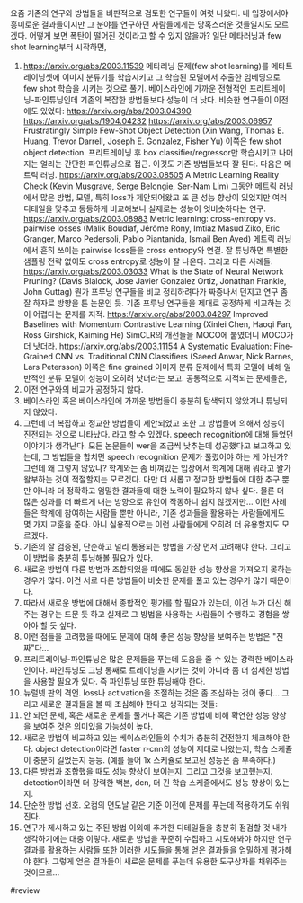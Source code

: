 요즘 기존의 연구와 방법들을 비판적으로 검토한 연구들이 여럿 나왔다. 내 입장에서야 흥미로운 결과들이지만 그 분야를 연구하던 사람들에게는 당혹스러운 것들일지도 모르겠다. 어떻게 보면 폭탄이 떨어진 것이라고 할 수 있지 않을까?
일단 메타러닝과 few shot learning부터 시작하면,
1. https://arxiv.org/abs/2003.11539
메타러닝 문제(few shot learning)를 메타트레이닝셋에 이미지 분류기를 학습시키고 그 학습된 모델에서 추출한 임베딩으로 few shot 학습을 시키는 것으로 풀기. 베이스라인에 가까운 전형적인 프리트레이닝-파인튜닝인데 기존의 복잡한 방법들보다 성능이 더 낫다.
비슷한 연구들이 이전에도 있었다: https://arxiv.org/abs/2003.04390 https://arxiv.org/abs/1904.04232
https://arxiv.org/abs/2003.06957
Frustratingly Simple Few-Shot Object Detection (Xin Wang, Thomas E. Huang, Trevor Darrell, Joseph E. Gonzalez, Fisher Yu)
이쪽은 few shot object detection. 프리트레이닝 후 box classifier/regressor만 학습시키고 나머지는 얼리는 간단한 파인튜닝으로 접근. 이것도 기존 방법들보다 잘 된다.
다음은 메트릭 러닝.
https://arxiv.org/abs/2003.08505
A Metric Learning Reality Check (Kevin Musgrave, Serge Belongie, Ser-Nam Lim)
그동안 메트릭 러닝에서 많은 방법, 모델, 특히 loss가 제안되어왔고 또 큰 성능 향상이 있었지만 여러 디테일을 맞추고 동등하게 비교해보니 실제로는 성능이 엇비슷하다는 연구.
https://arxiv.org/abs/2003.08983
Metric learning: cross-entropy vs. pairwise losses (Malik Boudiaf, Jérôme Rony, Imtiaz Masud Ziko, Eric Granger, Marco Pedersoli, Pablo Piantanida, Ismail Ben Ayed)
메트릭 러닝에서 흔히 쓰이는 pairwise loss들을 cross entropy와 연결. 잘 튜닝하면 특별한 샘플링 전략 없이도 cross entropy로 성능이 잘 나온다.
그리고 다른 사례들.
https://arxiv.org/abs/2003.03033
What is the State of Neural Network Pruning? (Davis Blalock, Jose Javier Gonzalez Ortiz, Jonathan Frankle, John Guttag)
뭔가 프루닝 연구들을 비교 정리하려다가 짜증나서 던지고 연구 좀 잘 하자로 방향을 튼 논문인 듯. 기존 프루닝 연구들을 제대로 공정하게 비교하는 것이 어렵다는 문제를 지적.
https://arxiv.org/abs/2003.04297
Improved Baselines with Momentum Contrastive Learning (Xinlei Chen, Haoqi Fan, Ross Girshick, Kaiming He)
SimCLR의 개선들을 MOCO에 붙였더니 MOCO가 더 낫더라.
https://arxiv.org/abs/2003.11154
A Systematic Evaluation: Fine-Grained CNN vs. Traditional CNN Classifiers (Saeed Anwar, Nick Barnes, Lars Petersson)
이쪽은 fine grained 이미지 분류 문제에서 특화 모델에 비해 일반적인 분류 모델이 성능이 오히려 낫더라는 보고.
공통적으로 지적되는 문제들은,
1. 이전 연구와의 비교가 공정하지 않다.
2. 베이스라인 혹은 베이스라인에 가까운 방법들이 충분히 탐색되지 않았거나 튜닝되지 않았다.
3. 그런데 더 복잡하고 정교한 방법들이 제안되었고 또한 그 방법들에 의해서 성능이 진전되는 것으로 나타났다.
라고 할 수 있겠다. speech recognition에 대해 들었던 이야기가 생각난다. 모든 논문들이 wer을 조금씩 낮추는데 성공했다고 보고하고 있는데, 그 방법들을 합치면 speech recognition 문제가 풀렸어야 하는 게 아닌가? 그런데 왜 그렇지 않았나?
학계와는 좀 비껴있는 입장에서 학계에 대해 뭐라고 왈가왈부하는 것이 적절할지는 모르겠다. 다만 더 새롭고 정교한 방법들에 대한 추구 뿐만 아니라 더 정확하고 엄밀한 결과들에 대한 노력이 필요하지 않나 싶다. 물론 더 많은 성과를 더 빠르게 내는 방향으로 유인이 작동하니 쉽지 않겠지만...
이런 사례들은 학계에 참여하는 사람들 뿐만 아니라, 기존 성과들을 활용하는 사람들에게도 몇 가지 교훈을 준다. 아니 실용적으로는 이런 사람들에게 오히려 더 유용할지도 모르겠다.
1. 기존의 잘 검증된, 단순하고 널리 통용되는 방법을 가장 먼저 고려해야 한다. 그리고 이 방법을 충분히 튜닝해볼 필요가 있다.
2. 새로운 방법이 다른 방법과 조합되었을 때에도 동일한 성능 향상을 가져오지 못하는 경우가 많다. 이건 서로 다른 방법들이 비슷한 문제를 풀고 있는 경우가 많기 때문이다.
3. 따라서 새로운 방법에 대해서 종합적인 평가를 할 필요가 있는데, 이건 누가 대신 해주는 경우는 드문 듯 하고 실제로 그 방법을 사용하는 사람들이 수행하고 경험을 쌓아야 할 듯 싶다.
4. 이런 점들을 고려했을 때에도 문제에 대해 좋은 성능 향상을 보여주는 방법은 "진짜"다...
5. 프리트레이닝-파인튜닝은 많은 문제들을 푸는데 도움을 줄 수 있는 강력한 베이스라인이다. 파인튜닝도 그냥 통째로 트레이닝을 시키는 것이 아니라 좀 더 섬세한 방법을 사용할 필요가 있다. 즉 파인튜닝 또한 튜닝해야 한다.
6. 뉴럴넷 판의 격언. loss나 activation을 조절하는 것은 좀 조심하는 것이 좋다...
그리고 새로운 결과들을 볼 때 조심해야 한다고 생각되는 것들:
1. 안 되던 문제, 혹은 새로운 문제를 풀거나 혹은 기존 방법에 비해 확연한 성능 향상을 보여준 것은 의미있을 가능성이 높다.
2. 새로운 방법이 비교하고 있는 베이스라인들의 수치가 충분히 건전한지 체크해야 한다. object detection이라면 faster r-cnn의 성능이 제대로 나왔는지, 학습 스케쥴이 충분히 길었는지 등등. (예를 들어 1x 스케쥴로 보고된 성능은 좀 부족하다.)
3. 다른 방법과 조합했을 때도 성능 향상이 보이는지. 그리고 그것을 보고했는지. detection이라면 더 강력한 백본, dcn, 더 긴 학습 스케쥴에서도 성능 향상이 있는지.
4. 단순한 방법 선호. 오컴의 면도날 같은 기준 이전에 문제를 푸는데 적용하기도 쉬워진다.
5. 연구가 제시하고 있는 주된 방법 이외에 추가한 디테일들을 충분히 점검할 것
내가 생각하기에는 대충 이렇다. 새로운 방법을 꾸준히 수집하고 시도해봐야 하지만 연구 결과를 활용하는 사람들 또한 이러한 시도들을 통해 얻은 결과들을 엄밀하게 평가해야 한다. 그렇게 얻은 결과들이 새로운 문제를 푸는데 유용한 도구상자를 채워주는 것이므로...

#review 